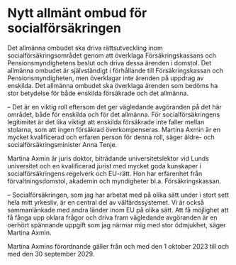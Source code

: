 # Nytt allmänt ombud för socialförsäkringen

Det allmänna ombudet ska driva rättsutveckling inom socialförsäkringsområdet genom att överklaga Försäkringskassans och Pensionsmyndighetens beslut och driva dessa ärenden i domstol. Det allmänna ombudet är självständigt i förhållande till Försäkringskassan och Pensionsmyndigheten, men överklagar inte ärenden på uppdrag av enskilda. Det allmänna ombudet ska överklaga ärenden som bedöms ha stor betydelse för både enskilda försäkrade och det allmänna.

– Det är en viktig roll eftersom det ger vägledande avgöranden på det här området, både för enskilda och för det allmänna. För socialförsäkringens legitimitet är det lika viktigt att enskilda försäkrade inte faller mellan stolarna, som att ingen försäkrad överkompenseras. Martina Axmin är en mycket kvalificerad och erfaren person för denna roll, säger äldre- och socialförsäkringsminister Anna Tenje.

Martina Axmin är juris doktor, biträdande universitetslektor vid Lunds universitet och en kvalificerad jurist med mycket goda kunskaper i socialförsäkringens regelverk och EU-rätt. Hon har erfarenhet från förvaltningsdomstol, akademin och myndigheter bl.a. Försäkringskassan.

– Socialförsäkringen, som jag har arbetat med på olika sätt under i stort sett hela mitt yrkesliv, är en central del av välfärdssystemet. Vi är också sammanlänkade med andra länder inom EU på olika sätt. Att få möjlighet att få fånga upp oklara frågor och driva fram vägledande avgöranden är en oerhört spännande uppgift som jag närmar mig med stor ödmjukhet, säger Martina Axmin.

Martina Axmins förordnande gäller från och med den 1 oktober 2023 till och med den 30 september 2029.
